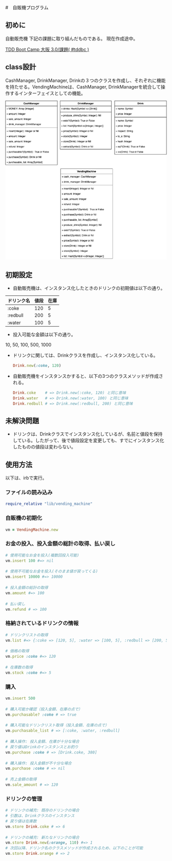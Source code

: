 #　自販機プログラム

## 初めに

自動販売機
下記の課題に取り組んだものである。
現在作成途中。

[TDD Boot Camp 大阪 3.0/課題( #tddbc )](http://devtesting.jp/tddbc/?TDDBC%E5%A4%A7%E9%98%AA3.0%2F%E8%AA%B2%E9%A1%8C)

## class設計

CashManager, DrinkManager, Drinkの３つのクラスを作成し、それぞれに機能を持たせる。VendingMachineは、CashManager, DrinkManagerを統合して操作するインターフェイスとしての機能。

![class](images/class.png)

## 初期設定

- 自動販売機は、インスタンス化したときのドリンクの初期値は以下の通り。

| ドリンク名 | 値段 | 在庫 |
|-|-|-|
| :coke | 120 | 5 |
| :redbull | 200 | 5 |
| :water | 100 | 5 |

- 投入可能な金額は以下の通り。

10, 50, 100, 500, 1000

- ドリンクに関しては、Drinkクラスを作成し、インスタンス化している。

  ```ruby
  Drink.new(:coke, 120)
  ```

- 自動販売機をインスタンスかすると、以下の3つのクラスメソッドが作成される。

  ```ruby
  Drink.coke    # => Drink.new(:coke, 120) と同じ意味
  Drink.water   # => Drink.new(:water, 100) と同じ意味
  Drink.redbull # => Drink.new(:redbull, 200) と同じ意味
  ```

## 未解決問題
- ドリンクは、Drinkクラスでインスタンス化しているが、名前と値段を保持している。したがって、後で値段設定を変更しても、すでにインスタンス化したものの値段は変わらない。

## 使用方法

以下は、irbで実行。

### ファイルの読み込み

```ruby
require_relative "lib/vending_machine"
```

### 自販機の初期化

```ruby
vm = VendingMachine.new
```

### お金の投入、投入金額の総計の取得、払い戻し

```ruby
# 使用可能なお金を投入(複数回投入可能)
vm.insert 100 #=> nil

# 使用不可能なお金を投入(そのまま値が戻ってくる)
vm.insert 10000 #=> 10000

# 投入金額の総計の取得
vm.amount #=> 100

# 払い戻し
vm.refund # => 100
```

### 格納されているドリンクの情報

```ruby
# ドリンクリストの取得
vm.list #=> {:coke => [120, 5], :water => [100, 5], :redbull => [200, 5]

# 価格の取得
vm.price :coke #=> 120

# 在庫数の取得
vm.stock :coke #=> 5
```

### 購入

```ruby
vm.insert 500

# 購入可能か確認（投入金額、在庫の点で）
vm.purchasable? :coke # => true

# 購入可能なドリンクリスト取得（投入金額、在庫の点で）
vm.purchasable_list # => [:coke, :water, :redbull]

# 購入操作: 投入金額、在庫が十分な場合
# 戻り値はDrinkのインスタンスとお釣り
vm.purchase :coke # => [Drink.coke, 380]

# 購入操作: 投入金額が不十分な場合
vm.purchase :coke # => nil

# 売上金額の取得
vm.sale_amount # => 120
```

### ドリンクの管理

```ruby
# ドリンクの補充: 既存のドリンクの場合
# 引数は、Drinkクラスのインスタンス
# 戻り値は在庫数
vm.store Drink.coke # => 6

# ドリンクの補充: 新たなドリンクの場合
vm.store Drink.new(:orange, 110) #=> 1
# 次回以降、ドリンク名のクラスメソッドが作成されるため、以下のことが可能
vm.store Drink.orange # => 2
```
